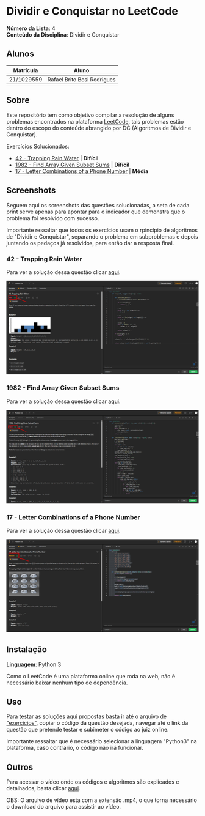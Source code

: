 # Dividir e Conquistar no LeetCode

**Número da Lista**: 4<br>
**Conteúdo da Disciplina**: Dividir e Conquistar<br>

## Alunos
|Matrícula | Aluno |
| -- | -- |
| 21/1029559 | Rafael Brito Bosi Rodrigues |

## Sobre 

Este repositório tem como objetivo compilar a resolução de alguns problemas encontrados na plataforma [LeetCode](https://leetcode.com/), tais problemas estão dentro do escopo do conteúde abrangido por DC (Algoritmos de Dividir e Conquistar).

Exercícios Solucionados:

- [42 - Trapping Rain Water](https://leetcode.com/problems/trapping-rain-water/description/) | **Difícil**
- [1982 - Find Array Given Subset Sums](https://leetcode.com/problems/find-array-given-subset-sums/description/) | **Difícil**
- [17 - Letter Combinations of a Phone Number](https://leetcode.com/problems/letter-combinations-of-a-phone-number/description/) | **Média**

## Screenshots

Seguem aqui os screenshots das questões solucionadas, a seta de cada print serve apenas para apontar para o indicador que demonstra que o problema foi resolvido com sucesso.

Importante ressaltar que todos os exercícios usam o rpincípio de algoritmos de "Dividir e Conquistar", separando o problema em subproblemas e depois juntando os pedaços já resolvidos, para então dar a resposta final.

### 42 - Trapping Rain Water

Para ver a solução dessa questão clicar [aqui](./exercicios/42.py).

![Imagem 42](./img/42.png)

### 1982 - Find Array Given Subset Sums

Para ver a solução dessa questão clicar [aqui](./exercicios/1982.py).

![Imagem 1982](./img/1982.png)

### 17 - Letter Combinations of a Phone Number

Para ver a solução dessa questão clicar [aqui](./exercicios/17.py).

![Imagem 17](./img/17.png)

## Instalação 
**Linguagem**: Python 3<br>

Como o LeetCode é uma plataforma online que roda na web, não é necessário baixar nenhum tipo de dependência.

## Uso 

Para testar as soluções aqui propostas basta ir até o arquivo de ["exercicios"](./exercicios/), copiar o código da questão desejada, navegar até o link da questão que pretende testar e subimeter o código ao juiz online.

Importante ressaltar que é necessário selecionar a linguagem "Python3" na plataforma, caso contrário, o código não irá funcionar.

## Outros 

Para acessar o vídeo onde os códigos e algoritmos são explicados e detalhados, basta clicar [aqui](./video/Entrega%204%20-%20Dividir%20e%20Conquistar.mp4).

OBS: O arquivo de vídeo esta com a extensão .mp4, o que torna necessário o download do arquivo para assistir ao vídeo.



